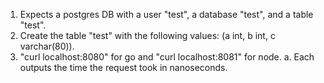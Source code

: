 1. Expects a postgres DB with a user "test", a database "test", and a table "test".
2. Create the table "test" with the following values: (a int, b int, c varchar(80)).
3. "curl localhost:8080" for go and "curl localhost:8081" for node.
   a. Each outputs the time the request took in nanoseconds.
